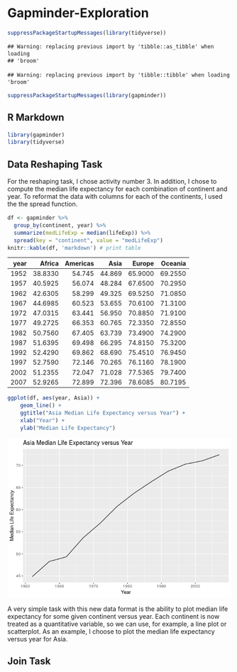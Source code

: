 Gapminder-Exploration
================

``` r
suppressPackageStartupMessages(library(tidyverse))
```

    ## Warning: replacing previous import by 'tibble::as_tibble' when loading
    ## 'broom'

    ## Warning: replacing previous import by 'tibble::tibble' when loading 'broom'

``` r
suppressPackageStartupMessages(library(gapminder))
```

R Markdown
----------

``` r
library(gapminder)
library(tidyverse)
```

Data Reshaping Task
-------------------

For the reshaping task, I chose activity number 3. In addition, I chose to compute the median life expectancy for each combination of continent and year. To reformat the data with columns for each of the continents, I used the the spread function.

``` r
df <- gapminder %>%
  group_by(continent, year) %>%
  summarize(medLifeExp = median(lifeExp)) %>%
  spread(key = "continent", value = "medLifeExp") 
knitr::kable(df, 'markdown') # print table
```

|  year|   Africa|  Americas|    Asia|   Europe|  Oceania|
|-----:|--------:|---------:|-------:|--------:|--------:|
|  1952|  38.8330|    54.745|  44.869|  65.9000|  69.2550|
|  1957|  40.5925|    56.074|  48.284|  67.6500|  70.2950|
|  1962|  42.6305|    58.299|  49.325|  69.5250|  71.0850|
|  1967|  44.6985|    60.523|  53.655|  70.6100|  71.3100|
|  1972|  47.0315|    63.441|  56.950|  70.8850|  71.9100|
|  1977|  49.2725|    66.353|  60.765|  72.3350|  72.8550|
|  1982|  50.7560|    67.405|  63.739|  73.4900|  74.2900|
|  1987|  51.6395|    69.498|  66.295|  74.8150|  75.3200|
|  1992|  52.4290|    69.862|  68.690|  75.4510|  76.9450|
|  1997|  52.7590|    72.146|  70.265|  76.1160|  78.1900|
|  2002|  51.2355|    72.047|  71.028|  77.5365|  79.7400|
|  2007|  52.9265|    72.899|  72.396|  78.6085|  80.7195|

``` r
ggplot(df, aes(year, Asia)) + 
    geom_line() +
    ggtitle("Asia Median Life Expectancy versus Year") + 
    xlab("Year") + 
    ylab("Median Life Expectancy")
```

![](Gapminder-Exploration_files/figure-markdown_github/unnamed-chunk-2-1.png)

A very simple task with this new data format is the ability to plot median life expectancy for some given continent versus year. Each continent is now treated as a quantitative variable, so we can use, for example, a line plot or scatterplot. As an example, I choose to plot the median life expectancy versus year for Asia.

Join Task
---------
